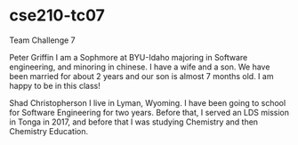 # cse210-tc07
Team Challenge 7


Peter Griffin
I am a Sophmore at BYU-Idaho majoring in Software engineering,
and minoring in chinese. I have a wife and a son. We have been 
married for about 2 years and our son is almost 7 months old.
I am happy to be in this class!

Shad Christopherson
I live in Lyman, Wyoming. I have been going to school for Software Engineering for two years.
Before that, I served an LDS mission in Tonga in 2017, and before that I was studying Chemistry and then
Chemistry Education. 

